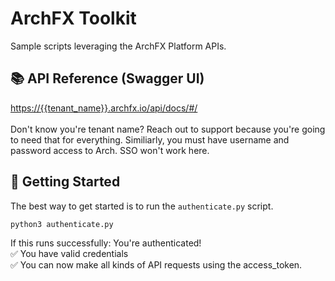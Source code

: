 # ArchFX Toolkit

Sample scripts leveraging the ArchFX Platform APIs.

📚 **API Reference (Swagger UI)**  
---
[https://{{tenant_name}}.archfx.io/api/docs/#/](https://{{tenant_name}}.archfx.io/api/docs/#/) <br><br>
Don't know you're tenant name? Reach out to support because you're going to need that for everything. Similiarly, you must have username and password access to Arch. SSO won't work here.


## 🚀 Getting Started

The best way to get started is to run the `authenticate.py` script.

```bash
python3 authenticate.py
```

If this runs successfully: You're authenticated!<br>
✅ You have valid credentials<br>
✅ You can now make all kinds of API requests using the access_token.
